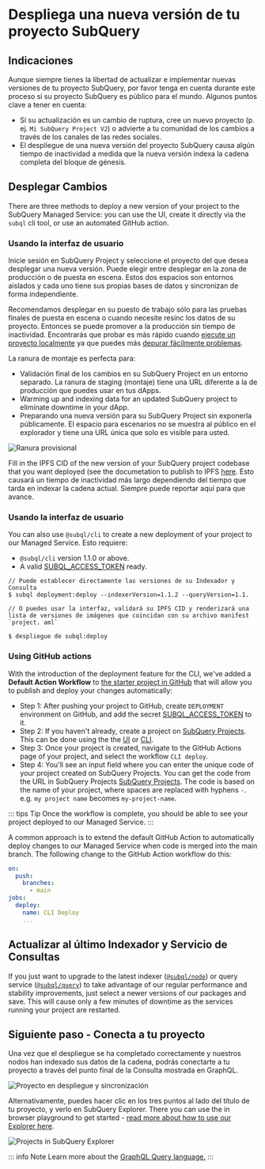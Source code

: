 # Despliega una nueva versión de tu proyecto SubQuery

## Indicaciones

Aunque siempre tienes la libertad de actualizar e implementar nuevas versiones de tu proyecto SubQuery, por favor tenga en cuenta durante este proceso si su proyecto SubQuery es público para el mundo. Algunos puntos clave a tener en cuenta:

- Si su actualización es un cambio de ruptura, cree un nuevo proyecto (p. ej. `Mi SubQuery Project V2`) o advierte a tu comunidad de los cambios a través de los canales de las redes sociales.
- El despliegue de una nueva versión del proyecto SubQuery causa algún tiempo de inactividad a medida que la nueva versión indexa la cadena completa del bloque de génesis.

## Desplegar Cambios

There are three methods to deploy a new version of your project to the SubQuery Managed Service: you can use the UI, create it directly via the `subql` cli tool, or use an automated GitHub action.

### Usando la interfaz de usuario

Inicie sesión en SubQuery Project y seleccione el proyecto del que desea desplegar una nueva versión. Puede elegir entre desplegar en la zona de producción o de puesta en escena. Estos dos espacios son entornos aislados y cada uno tiene sus propias bases de datos y sincronizan de forma independiente.

Recomendamos desplegar en su puesto de trabajo sólo para las pruebas finales de puesta en escena o cuando necesite resinc los datos de su proyecto. Entonces se puede promover a la producción sin tiempo de inactividad. Encontrarás que probar es más rápido cuando [ejecute un proyecto localmente](../run_publish/run.md) ya que puedes más [depurar fácilmente problemas](../academy/tutorials_examples/debug-projects.md).

La ranura de montaje es perfecta para:

- Validación final de los cambios en su SubQuery Project en un entorno separado. La ranura de staging (montaje) tiene una URL diferente a la de producción que puedes usar en tus dApps.
- Warming up and indexing data for an updated SubQuery project to eliminate downtime in your dApp.
- Preparando una nueva versión para su SubQuery Project sin exponerla públicamente. El espacio para escenarios no se muestra al público en el explorador y tiene una URL única que solo es visible para usted.

![Ranura provisional](/assets/img/staging_slot.png)

Fill in the IPFS CID of the new version of your SubQuery project codebase that you want deployed (see the documetation to publish to IPFS [here](./publish.md). Esto causará un tiempo de inactividad más largo dependiendo del tiempo que tarda en indexar la cadena actual. Siempre puede reportar aquí para que avance.

### Usando la interfaz de usuario

You can also use `@subql/cli` to create a new deployment of your project to our Managed Service. Esto requiere:

- `@subql/cli` version 1.1.0 or above.
- A valid [SUBQL_ACCESS_TOKEN](../run_publish/ipfs.md#prepare-your-subql-access-token) ready.

```shell
// Puede establecer directamente las versiones de su Indexador y Consulta
$ subql deployment:deploy --indexerVersion=1.1.2 --queryVersion=1.1.

// O puedes usar la interfaz, validará su IPFS CID y renderizará una lista de versiones de imágenes que coincidan con su archivo manifest `project. aml`

$ despliegue de subql:deploy
```

### Using GitHub actions

With the introduction of the deployment feature for the CLI, we've added a **Default Action Workflow** to [the starter project in GitHub](https://github.com/subquery/subql-starter/blob/v1.0.0/.github/workflows/cli-deploy.yml) that will allow you to publish and deploy your changes automatically:

- Step 1: After pushing your project to GitHub, create `DEPLOYMENT` environment on GitHub, and add the secret [SUBQL_ACCESS_TOKEN](../run_publish/ipfs.md#prepare-your-subql-access-token) to it.
- Step 2: If you haven't already, create a project on [SubQuery Projects](https://project.subquery.network). This can be done using the the [UI](#using-the-ui) or [CLI](#using-the-cli).
- Step 3: Once your project is created, navigate to the GitHub Actions page of your project, and select the workflow `CLI deploy`.
- Step 4: You'll see an input field where you can enter the unique code of your project created on SubQuery Projects. You can get the code from the URL in SubQuery Projects [SubQuery Projects](https://project.subquery.network). The code is based on the name of your project, where spaces are replaced with hyphens `-`. e.g. `my project name` becomes `my-project-name`.

::: tips Tip
Once the workflow is complete, you should be able to see your project deployed to our Managed Service.
:::

A common approach is to extend the default GitHub Action to automatically deploy changes to our Managed Service when code is merged into the main branch. The following change to the GitHub Action workflow do this:

```yml
on:
  push:
    branches:
      - main
jobs:
  deploy:
    name: CLI Deploy
    ...
```

## Actualizar al último Indexador y Servicio de Consultas

If you just want to upgrade to the latest indexer ([`@subql/node`](https://www.npmjs.com/package/@subql/node)) or query service ([`@subql/query`](https://www.npmjs.com/package/@subql/query)) to take advantage of our regular performance and stability improvements, just select a newer versions of our packages and save. This will cause only a few minutes of downtime as the services running your project are restarted.

## Siguiente paso - Conecta a tu proyecto

Una vez que el despliegue se ha completado correctamente y nuestros nodos han indexado sus datos de la cadena, podrás conectarte a tu proyecto a través del punto final de la Consulta mostrada en GraphQL.

![Proyecto en despliegue y sincronización](/assets/img/projects-deploy-sync.png)

Alternativamente, puedes hacer clic en los tres puntos al lado del título de tu proyecto, y verlo en SubQuery Explorer. There you can use the in browser playground to get started - [read more about how to use our Explorer here](../run_publish/query.md).

![Projects in SubQuery Explorer](/assets/img/projects-explorer.png)

::: info Note Learn more about the [GraphQL Query language.](./graphql.md) :::